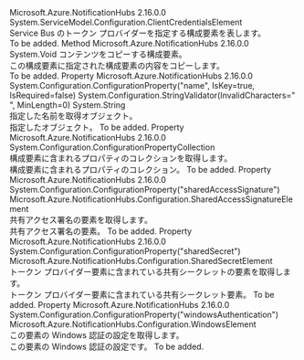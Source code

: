 <Type Name="TokenProviderElement" FullName="Microsoft.Azure.NotificationHubs.Configuration.TokenProviderElement">
  <TypeSignature Language="C#" Value="public class TokenProviderElement : System.ServiceModel.Configuration.ClientCredentialsElement" />
  <TypeSignature Language="ILAsm" Value=".class public auto ansi beforefieldinit TokenProviderElement extends System.ServiceModel.Configuration.ClientCredentialsElement" />
  <TypeSignature Language="DocId" Value="T:Microsoft.Azure.NotificationHubs.Configuration.TokenProviderElement" />
  <TypeSignature Language="VB.NET" Value="Public Class TokenProviderElement&#xA;Inherits ClientCredentialsElement" />
  <TypeSignature Language="F#" Value="type TokenProviderElement = class&#xA;    inherit ClientCredentialsElement" />
  <AssemblyInfo>
    <AssemblyName>Microsoft.Azure.NotificationHubs</AssemblyName>
    <AssemblyVersion>2.16.0.0</AssemblyVersion>
  </AssemblyInfo>
  <Base>
    <BaseTypeName>System.ServiceModel.Configuration.ClientCredentialsElement</BaseTypeName>
  </Base>
  <Interfaces />
  <Docs>
    <summary>Service Bus のトークン プロバイダーを指定する構成要素を表します。</summary>
    <remarks>To be added.</remarks>
  </Docs>
  <Members>
    <Member MemberName="CopyFrom">
      <MemberSignature Language="C#" Value="public override void CopyFrom (System.ServiceModel.Configuration.ServiceModelExtensionElement from);" />
      <MemberSignature Language="ILAsm" Value=".method public hidebysig virtual instance void CopyFrom(class System.ServiceModel.Configuration.ServiceModelExtensionElement from) cil managed" />
      <MemberSignature Language="DocId" Value="M:Microsoft.Azure.NotificationHubs.Configuration.TokenProviderElement.CopyFrom(System.ServiceModel.Configuration.ServiceModelExtensionElement)" />
      <MemberSignature Language="VB.NET" Value="Public Overrides Sub CopyFrom (from As ServiceModelExtensionElement)" />
      <MemberSignature Language="F#" Value="override this.CopyFrom : System.ServiceModel.Configuration.ServiceModelExtensionElement -&gt; unit" Usage="tokenProviderElement.CopyFrom from" />
      <MemberType>Method</MemberType>
      <AssemblyInfo>
        <AssemblyName>Microsoft.Azure.NotificationHubs</AssemblyName>
        <AssemblyVersion>2.16.0.0</AssemblyVersion>
      </AssemblyInfo>
      <ReturnValue>
        <ReturnType>System.Void</ReturnType>
      </ReturnValue>
      <Parameters>
        <Parameter Name="from" Type="System.ServiceModel.Configuration.ServiceModelExtensionElement" />
      </Parameters>
      <Docs>
        <param name="from">コンテンツをコピーする構成要素。</param>
        <summary>この構成要素に指定された構成要素の内容をコピーします。</summary>
        <remarks>To be added.</remarks>
      </Docs>
    </Member>
    <Member MemberName="Name">
      <MemberSignature Language="C#" Value="public string Name { get; set; }" />
      <MemberSignature Language="ILAsm" Value=".property instance string Name" />
      <MemberSignature Language="DocId" Value="P:Microsoft.Azure.NotificationHubs.Configuration.TokenProviderElement.Name" />
      <MemberSignature Language="VB.NET" Value="Public Property Name As String" />
      <MemberSignature Language="F#" Value="member this.Name : string with get, set" Usage="Microsoft.Azure.NotificationHubs.Configuration.TokenProviderElement.Name" />
      <MemberType>Property</MemberType>
      <AssemblyInfo>
        <AssemblyName>Microsoft.Azure.NotificationHubs</AssemblyName>
        <AssemblyVersion>2.16.0.0</AssemblyVersion>
      </AssemblyInfo>
      <Attributes>
        <Attribute>
          <AttributeName>System.Configuration.ConfigurationProperty("name", IsKey=true, IsRequired=false)</AttributeName>
        </Attribute>
        <Attribute>
          <AttributeName>System.Configuration.StringValidator(InvalidCharacters=" ", MinLength=0)</AttributeName>
        </Attribute>
      </Attributes>
      <ReturnValue>
        <ReturnType>System.String</ReturnType>
      </ReturnValue>
      <Docs>
        <summary>指定した名前を取得<see cref="T:Microsoft.Azure.NotificationHubs.Configuration.TokenProviderElement" />オブジェクト。</summary>
        <value>指定した<see cref="T:Microsoft.Azure.NotificationHubs.Configuration.TokenProviderElement" />オブジェクト。</value>
        <remarks>To be added.</remarks>
      </Docs>
    </Member>
    <Member MemberName="Properties">
      <MemberSignature Language="C#" Value="protected override System.Configuration.ConfigurationPropertyCollection Properties { get; }" />
      <MemberSignature Language="ILAsm" Value=".property instance class System.Configuration.ConfigurationPropertyCollection Properties" />
      <MemberSignature Language="DocId" Value="P:Microsoft.Azure.NotificationHubs.Configuration.TokenProviderElement.Properties" />
      <MemberSignature Language="VB.NET" Value="Protected Overrides ReadOnly Property Properties As ConfigurationPropertyCollection" />
      <MemberSignature Language="F#" Value="member this.Properties : System.Configuration.ConfigurationPropertyCollection" Usage="Microsoft.Azure.NotificationHubs.Configuration.TokenProviderElement.Properties" />
      <MemberType>Property</MemberType>
      <AssemblyInfo>
        <AssemblyName>Microsoft.Azure.NotificationHubs</AssemblyName>
        <AssemblyVersion>2.16.0.0</AssemblyVersion>
      </AssemblyInfo>
      <ReturnValue>
        <ReturnType>System.Configuration.ConfigurationPropertyCollection</ReturnType>
      </ReturnValue>
      <Docs>
        <summary>構成要素に含まれるプロパティのコレクションを取得します。</summary>
        <value>構成要素に含まれるプロパティのコレクション。</value>
        <remarks>To be added.</remarks>
      </Docs>
    </Member>
    <Member MemberName="SharedAccessSignature">
      <MemberSignature Language="C#" Value="public Microsoft.Azure.NotificationHubs.Configuration.SharedAccessSignatureElement SharedAccessSignature { get; }" />
      <MemberSignature Language="ILAsm" Value=".property instance class Microsoft.Azure.NotificationHubs.Configuration.SharedAccessSignatureElement SharedAccessSignature" />
      <MemberSignature Language="DocId" Value="P:Microsoft.Azure.NotificationHubs.Configuration.TokenProviderElement.SharedAccessSignature" />
      <MemberSignature Language="VB.NET" Value="Public ReadOnly Property SharedAccessSignature As SharedAccessSignatureElement" />
      <MemberSignature Language="F#" Value="member this.SharedAccessSignature : Microsoft.Azure.NotificationHubs.Configuration.SharedAccessSignatureElement" Usage="Microsoft.Azure.NotificationHubs.Configuration.TokenProviderElement.SharedAccessSignature" />
      <MemberType>Property</MemberType>
      <AssemblyInfo>
        <AssemblyName>Microsoft.Azure.NotificationHubs</AssemblyName>
        <AssemblyVersion>2.16.0.0</AssemblyVersion>
      </AssemblyInfo>
      <Attributes>
        <Attribute>
          <AttributeName>System.Configuration.ConfigurationProperty("sharedAccessSignature")</AttributeName>
        </Attribute>
      </Attributes>
      <ReturnValue>
        <ReturnType>Microsoft.Azure.NotificationHubs.Configuration.SharedAccessSignatureElement</ReturnType>
      </ReturnValue>
      <Docs>
        <summary>共有アクセス署名の要素を取得します。</summary>
        <value>共有アクセス署名の要素。</value>
        <remarks>To be added.</remarks>
      </Docs>
    </Member>
    <Member MemberName="SharedSecret">
      <MemberSignature Language="C#" Value="public Microsoft.Azure.NotificationHubs.Configuration.SharedSecretElement SharedSecret { get; }" />
      <MemberSignature Language="ILAsm" Value=".property instance class Microsoft.Azure.NotificationHubs.Configuration.SharedSecretElement SharedSecret" />
      <MemberSignature Language="DocId" Value="P:Microsoft.Azure.NotificationHubs.Configuration.TokenProviderElement.SharedSecret" />
      <MemberSignature Language="VB.NET" Value="Public ReadOnly Property SharedSecret As SharedSecretElement" />
      <MemberSignature Language="F#" Value="member this.SharedSecret : Microsoft.Azure.NotificationHubs.Configuration.SharedSecretElement" Usage="Microsoft.Azure.NotificationHubs.Configuration.TokenProviderElement.SharedSecret" />
      <MemberType>Property</MemberType>
      <AssemblyInfo>
        <AssemblyName>Microsoft.Azure.NotificationHubs</AssemblyName>
        <AssemblyVersion>2.16.0.0</AssemblyVersion>
      </AssemblyInfo>
      <Attributes>
        <Attribute>
          <AttributeName>System.Configuration.ConfigurationProperty("sharedSecret")</AttributeName>
        </Attribute>
      </Attributes>
      <ReturnValue>
        <ReturnType>Microsoft.Azure.NotificationHubs.Configuration.SharedSecretElement</ReturnType>
      </ReturnValue>
      <Docs>
        <summary>トークン プロバイダー要素に含まれている共有シークレットの要素を取得します。</summary>
        <value>トークン プロバイダー要素に含まれている共有シークレット要素。</value>
        <remarks>To be added.</remarks>
      </Docs>
    </Member>
    <Member MemberName="WindowsAuthentication">
      <MemberSignature Language="C#" Value="public Microsoft.Azure.NotificationHubs.Configuration.WindowsElement WindowsAuthentication { get; }" />
      <MemberSignature Language="ILAsm" Value=".property instance class Microsoft.Azure.NotificationHubs.Configuration.WindowsElement WindowsAuthentication" />
      <MemberSignature Language="DocId" Value="P:Microsoft.Azure.NotificationHubs.Configuration.TokenProviderElement.WindowsAuthentication" />
      <MemberSignature Language="VB.NET" Value="Public ReadOnly Property WindowsAuthentication As WindowsElement" />
      <MemberSignature Language="F#" Value="member this.WindowsAuthentication : Microsoft.Azure.NotificationHubs.Configuration.WindowsElement" Usage="Microsoft.Azure.NotificationHubs.Configuration.TokenProviderElement.WindowsAuthentication" />
      <MemberType>Property</MemberType>
      <AssemblyInfo>
        <AssemblyName>Microsoft.Azure.NotificationHubs</AssemblyName>
        <AssemblyVersion>2.16.0.0</AssemblyVersion>
      </AssemblyInfo>
      <Attributes>
        <Attribute>
          <AttributeName>System.Configuration.ConfigurationProperty("windowsAuthentication")</AttributeName>
        </Attribute>
      </Attributes>
      <ReturnValue>
        <ReturnType>Microsoft.Azure.NotificationHubs.Configuration.WindowsElement</ReturnType>
      </ReturnValue>
      <Docs>
        <summary>この要素の Windows 認証の設定を取得します。</summary>
        <value>この要素の Windows 認証の設定です。</value>
        <remarks>To be added.</remarks>
      </Docs>
    </Member>
  </Members>
</Type>